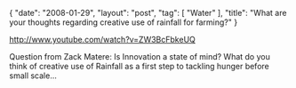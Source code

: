 {
   "date": "2008-01-29",
   "layout": "post",
   "tag": [
      "Water"
   ],
   "title": "What are your thoughts regarding creative use of rainfall for farming?"
}

http://www.youtube.com/watch?v=ZW3BcFbkeUQ  

Question from Zack Matere: Is Innovation a state of mind? What do you think of creative use of Rainfall as a first step to tackling hunger before small scale...